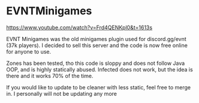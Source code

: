 # EVNTMinigames
https://www.youtube.com/watch?v=Frd4QENKpl0&t=1613s

EVNT Minigames was the old minigames plugin used for discord.gg/evnt (37k players).
I decided to sell this server and the code is now free online for anyone to use.

Zones has been tested, tho this code is sloppy and does not follow Java OOP, and is highly statically abused.
Infected does not work, but the idea is there and it works 70% of the time.

If you would like to update to be cleaner with less static, feel free to merge in. 
I personally will not be updating any more 
